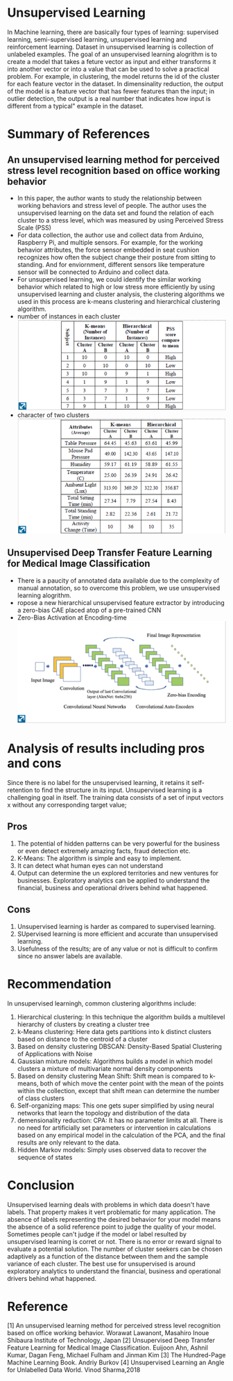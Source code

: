 # Unsupervised Learning
In Machine learning, there are basically four types of learning: supervised learning, semi-supervised learning, unsupervised learning
and reinforcement learning.
Dataset in unsupervised learning is collection of unlabeled examples. The goal of an unsupervised learning alogrithm is to create a model that takes a feture vector as input and either transforms it into another vector or into a value that can be used to solve a practical problem. For example, in clustering, the model returns the id of the cluster for each feature vector in the dataset. In dimensinality reduction, the output of the model is a feature vector that has fewer features than the input; in outlier detection, the output is a real number that indicates how input is different from a typical" example in the dataset.

# Summary of References
## An unsupervised learning method for perceived stress level recognition based on office working behavior
* In this paper, the author wants to study the relationship between working behaviors and stress level of people. The author uses the  unsupervised learning on the data set and found the relation of each cluster to a stress level, which was measured by using Perceived Stress Scale (PSS) 
* For data collection, the author use and collect data from Arduino, Raspberry Pi, and multiple sensors. For example, for the working behavior attributes, the force sensor embedded in seat cushion recognizes how often the subject change their posture from sitting to standing. And for enviornment, different sensors like temperature sensor will be connected to Arduino and collect data.
* For unsupervised learning, we could identify the similar working behavior which related to high or low stress more efficiently by using unsupervised learning and cluster analysis, the clustering algorithms we used in this process are k-means clustering and hierarchical clustering algorithm.
* number of instances in each cluster
![](https://github.com/ZhaoPeixi627/miniporject_2/blob/master/Mini_Project_2/Number%20of%20instances%20in%20each%20cluster.png)
* character of two clusters
![](https://github.com/ZhaoPeixi627/miniporject_2/blob/master/Mini_Project_2/character%20of%20two%20cluster.png)
## Unsupervised Deep Transfer Feature Learning for Medical Image Classification
* There is a paucity of annotated data available due to the complexity of manual annotation, so to overcome this problem, we use unsupervised learning alogrithm.
* ropose a new hierarchical unsupervised feature extractor by introducing a zero-bias CAE placed atop of a pre-trained CNN
* Zero-Bias Activation at Encoding-time
![](https://github.com/ZhaoPeixi627/miniporject_2/blob/master/Mini_Project_2/Zero-Bias%20Activation%20at%20Encoding-time.png)


# Analysis of results including pros and cons
Since there is no label for the unsupervised learning, it retains it self-retention to find the structure in its input. Unsupervised learning is a challenging goal in itself. The training data consists of a set of input vectors x without any corresponding target value;
## Pros
1. The potential of hidden patterns can be very powerful for the business or even detect extremely amazing facts, fraud detection etc.
2. K-Means: The algorithm is simple and easy to implement.
3. It can detect what human eyes can not understand
4. Output can determine the un explored territories and new ventures for businesses. Exploratory analytics can be applied to understand the financial, business and operational drivers behind what happened.
## Cons
1. Unsupervised learning is harder as compared to supervised learning.
2. SUpervised learning is more efficient and accurate than unsupervised learning.
3. Usefulness of the results; are of any value or not is difficult to confirm since no answer labels are available.

# Recommendation
In unsupervised learningh, common clustering algorithms include:
1. Hierarchical clustering: In this technique the algorithm builds a multilevel hierarchy of clusters by creating a cluster tree
2. k-Means clustering: Here data gets partitions into k distinct clusters based on distance to the centroid of a cluster
3. Based on density clustering DBSCAN: Density-Based Spatial Clustering of Applications with Noise
4. Gaussian mixture models: Algorithms builds a model in which model clusters a mixture of multivariate normal density components
5. Based on density clustering Mean Shift: Shift mean is compared to k-means, both of which move the center point with the mean of the points within the collection, except that shift mean can determine the number of class clusters
6. Self-organizing maps: This one gets super simplified by using neural networks that learn the topology and distribution of the data
7. demensionality reduction: CPA: It has no parameter limits at all. There is no need for artificially set parameters or intervention in calculations based on any empirical model in the calculation of the PCA, and the final results are only relevant to the data.
8. Hidden Markov models: Simply uses observed data to recover the sequence of states

# Conclusion
Unsupervised learning deals with problems in which data doesn't have labels. That property makes it vert problematic for many application. The absence of labels representing the desired behavior for your model means the absence of a solid reference point to judge the quality of your model. Sometimes people can't judge if the model or label resulted by unsupervised learning is corret or not. There is no error or reward signal to evaluate a potential solution. The number of cluster seekers can be chosen adaptively as a function of the distance between them and the sample variance of each cluster. The best use for unsupervised is around exploratory analytics to understand the financial, business and operational drivers behind what happened.

# Reference
[1] An unsupervised learning method for perceived stress level recognition based on office working behavior. Worawat Lawanont, Masahiro Inoue  Shibaura Institute of Technology, Japan
[2] Unsupervised Deep Transfer Feature Learning for Medical Image Classification. Euijoon Ahn, Ashnil Kumar, Dagan Feng, Michael Fulham and Jinman Kim
[3] The Hundred-Page Machine Learning Book. Andriy Burkov
[4] Unsupervised Learning an Angle for Unlabelled Data World. Vinod Sharma,2018
